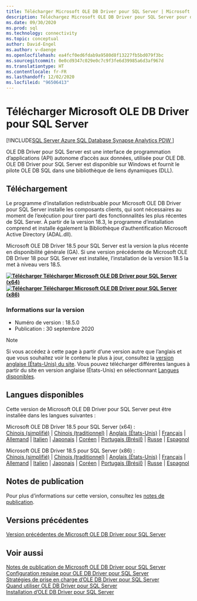 ```yaml
---
title: Télécharger Microsoft OLE DB Driver pour SQL Server | Microsoft Docs
description: Téléchargez Microsoft OLE DB Driver pour SQL Server pour développer des applications Windows natives qui se connectent à SQL Server et Azure SQL Database.
ms.date: 09/30/2020
ms.prod: sql
ms.technology: connectivity
ms.topic: conceptual
author: David-Engel
ms.author: v-daenge
ms.openlocfilehash: ea4fcf0ed6fdab9a9580d8f13227fb5bd079f3bc
ms.sourcegitcommit: 0e0cd9347c029e0c7c9f3fe6d39985a6d3af967d
ms.translationtype: HT
ms.contentlocale: fr-FR
ms.lasthandoff: 12/02/2020
ms.locfileid: "96506413"
---
```

# <a name="download-microsoft-ole-db-driver-for-sql-server"></a>Télécharger Microsoft OLE DB Driver pour SQL Server

[!INCLUDE[SQL Server Azure SQL Database Synapse Analytics PDW ](../../includes/applies-to-version/sql-asdb-asdbmi-asa-pdw.md)]

OLE DB Driver pour SQL Server est une interface de programmation d’applications (API) autonome d’accès aux données, utilisée pour OLE DB. OLE DB Driver pour SQL Server est disponible sur Windows et fournit le pilote OLE DB SQL dans une bibliothèque de liens dynamiques (DLL).

## <a name="download"></a>Téléchargement

Le programme d’installation redistribuable pour Microsoft OLE DB Driver pour SQL Server installe les composants clients, qui sont nécessaires au moment de l’exécution pour tirer parti des fonctionnalités les plus récentes de SQL Server. À partir de la version 18.3, le programme d’installation comprend et installe également la Bibliothèque d’authentification Microsoft Active Directory (ADAL.dll).

Microsoft OLE DB Driver 18.5 pour SQL Server est la version la plus récente en disponibilité générale (GA). Si une version précédente de Microsoft OLE DB Driver 18 pour SQL Server est installée, l’installation de la version 18.5 la met à niveau vers 18.5.

**[![Télécharger](../../ssms/media/download-icon.png) Télécharger Microsoft OLE DB Driver pour SQL Server (x64)](https://go.microsoft.com/fwlink/?linkid=2135577)**  
**[![Télécharger](../../ssms/media/download-icon.png) Télécharger Microsoft OLE DB Driver pour SQL Server (x86)](https://go.microsoft.com/fwlink/?linkid=2135722)**  

### <a name="version-information"></a>Informations sur la version

- Numéro de version : 18.5.0
- Publication : 30 septembre 2020

> [!Note]
> Si vous accédez à cette page à partir d’une version autre que l’anglais et que vous souhaitez voir le contenu le plus à jour, consultez la [version anglaise (États-Unis) du site](). Vous pouvez télécharger différentes langues à partir du site en version anglaise (États-Unis) en sélectionnant [Langues disponibles](#available-languages).

## <a name="available-languages"></a>Langues disponibles

Cette version de Microsoft OLE DB Driver pour SQL Server peut être installée dans les langues suivantes :

Microsoft OLE DB Driver 18.5 pour SQL Server (x64) :  
[Chinois (simplifié)](https://go.microsoft.com/fwlink/?linkid=2135577&clcid=0x804) | [Chinois (traditionnel)](https://go.microsoft.com/fwlink/?linkid=2135577&clcid=0x404) | [Anglais (États-Unis)](https://go.microsoft.com/fwlink/?linkid=2135577&clcid=0x409) | [Français](https://go.microsoft.com/fwlink/?linkid=2135577&clcid=0x40c) | [Allemand](https://go.microsoft.com/fwlink/?linkid=2135577&clcid=0x407) | [Italien](https://go.microsoft.com/fwlink/?linkid=2135577&clcid=0x410) | [Japonais](https://go.microsoft.com/fwlink/?linkid=2135577&clcid=0x411) | [Coréen](https://go.microsoft.com/fwlink/?linkid=2135577&clcid=0x412) | [Portugais (Brésil)](https://go.microsoft.com/fwlink/?linkid=2135577&clcid=0x416) | [Russe](https://go.microsoft.com/fwlink/?linkid=2135577&clcid=0x419) | [Espagnol](https://go.microsoft.com/fwlink/?linkid=2135577&clcid=0x40a)

Microsoft OLE DB Driver 18.5 pour SQL Server (x86) :  
[Chinois (simplifié)](https://go.microsoft.com/fwlink/?linkid=2135722&clcid=0x804) | [Chinois (traditionnel)](https://go.microsoft.com/fwlink/?linkid=2135722&clcid=0x404) | [Anglais (États-Unis)](https://go.microsoft.com/fwlink/?linkid=2135722&clcid=0x409) | [Français](https://go.microsoft.com/fwlink/?linkid=2135722&clcid=0x40c) | [Allemand](https://go.microsoft.com/fwlink/?linkid=2135722&clcid=0x407) | [Italien](https://go.microsoft.com/fwlink/?linkid=2135722&clcid=0x410) | [Japonais](https://go.microsoft.com/fwlink/?linkid=2135722&clcid=0x411) | [Coréen](https://go.microsoft.com/fwlink/?linkid=2135722&clcid=0x412) | [Portugais (Brésil)](https://go.microsoft.com/fwlink/?linkid=2135722&clcid=0x416) | [Russe](https://go.microsoft.com/fwlink/?linkid=2135722&clcid=0x419) | [Espagnol](https://go.microsoft.com/fwlink/?linkid=2135722&clcid=0x40a)

## <a name="release-notes"></a>Notes de publication

Pour plus d’informations sur cette version, consultez les [notes de publication](release-notes-for-oledb-driver-for-sql-server.md).

## <a name="previous-releases"></a>Versions précédentes

[Version précédentes de Microsoft OLE DB Driver pour SQL Server](release-notes-for-oledb-driver-for-sql-server.md#previous-releases)

## <a name="see-also"></a>Voir aussi

[Notes de publication de Microsoft OLE DB Driver pour SQL Server](release-notes-for-oledb-driver-for-sql-server.md)  
[Configuration requise pour OLE DB Driver pour SQL Server](system-requirements-for-oledb-driver-for-sql-server.md)  
[Stratégies de prise en charge d’OLE DB Driver pour SQL Server](applications\support-policies-for-oledb-driver-for-sql-server.md)  
[Quand utiliser OLE DB Driver pour SQL Server](when-to-use-oledb-driver-for-sql-server.md)  
[Installation d’OLE DB Driver pour SQL Server](applications/installing-oledb-driver-for-sql-server.md)
